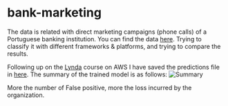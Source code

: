 # bank-marketing
The data is related with direct marketing campaigns (phone calls) of a Portuguese banking institution. You can find the data [here](http://archive.ics.uci.edu/ml/machine-learning-databases/00222/bank-additional.zip). Trying to classify it with different frameworks & platforms, and trying to compare the results.



Following up on the [Lynda](https://www.lynda.com/Amazon-Web-Services-tutorials/) course on AWS I have saved the predictions file in [here](https://s3.amazonaws.com/bankclassification/batch-prediction/result/bp-rJMOP4ZEfnn-bank-additional-test.csv.gz). The summary of the trained model is as follows:
![Summary](data/images/summary.png)



More the number of False positive, more the loss incurred by the organization.